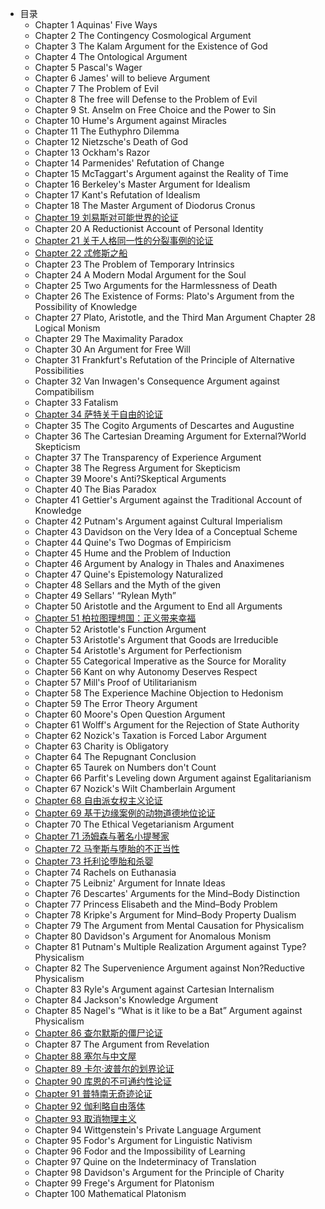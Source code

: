 - 目录
  - Chapter 1 Aquinas' Five Ways
  - Chapter 2 The Contingency Cosmological Argument
  - Chapter 3 The Kalam Argument for the Existence of God 
  - Chapter 4 The Ontological Argument
  - Chapter 5 Pascal's Wager
  - Chapter 6 James' will to believe Argument
  - Chapter 7 The Problem of Evil
  - Chapter 8 The free will Defense to the Problem of Evil
  - Chapter 9 St. Anselm on Free Choice and the Power to Sin 
  - Chapter 10 Hume's Argument against Miracles 
  - Chapter 11 The Euthyphro Dilemma
  - Chapter 12 Nietzsche's Death of God
  - Chapter 13 Ockham's Razor
  - Chapter 14 Parmenides' Refutation of Change
  - Chapter 15 McTaggart's Argument against the Reality of Time
  - Chapter 16 Berkeley's Master Argument for Idealism
  - Chapter 17 Kant's Refutation of Idealism
  - Chapter 18 The Master Argument of Diodorus Cronus
  - [Chapter 19 刘易斯对可能世界的论证 ](https://tquadrivium.github.io/DailyArguments/#/markdown/19.md)
  - Chapter 20 A Reductionist Account of Personal Identity
  - [Chapter 21 关于人格同一性的分裂事例的论证](https://tquadrivium.github.io/DailyArguments/#/markdown/21.md)
  - [Chapter 22 忒修斯之船](https://tquadrivium.github.io/DailyArguments/#/markdown/22.md)
  - Chapter 23 The Problem of Temporary Intrinsics
  - Chapter 24 A Modern Modal Argument for the Soul
  - Chapter 25 Two Arguments for the Harmlessness of Death
  - Chapter 26 The Existence of Forms: Plato's Argument from the Possibility of Knowledge
  - Chapter 27 Plato, Aristotle, and the Third Man Argument
    Chapter 28 Logical Monism
  - Chapter 29 The Maximality Paradox
  - Chapter 30 An Argument for Free Will
  - Chapter 31 Frankfurt's Refutation of the Principle of Alternative Possibilities 
  - Chapter 32 Van Inwagen's Consequence Argument against Compatibilism
  - Chapter 33 Fatalism 
  - [Chapter 34 萨特关于自由的论证](https://tquadrivium.github.io/DailyArguments/#/markdown/34.md)
  - Chapter 35 The Cogito Arguments of Descartes and Augustine 
  - Chapter 36 The Cartesian Dreaming Argument for External?World Skepticism
  - Chapter 37 The Transparency of Experience Argument
  - Chapter 38 The Regress Argument for Skepticism
  - Chapter 39 Moore's Anti?Skeptical Arguments
  - Chapter 40 The Bias Paradox
  - Chapter 41 Gettier's Argument against the Traditional Account of Knowledge
  - Chapter 42 Putnam's Argument against Cultural Imperialism
  - Chapter 43 Davidson on the Very Idea of a Conceptual Scheme
  - Chapter 44 Quine's Two Dogmas of Empiricism 
  - Chapter 45 Hume and the Problem of Induction 
  - Chapter 46 Argument by Analogy in Thales and Anaximenes
  - Chapter 47 Quine's Epistemology Naturalized
  - Chapter 48 Sellars and the Myth of the given
  - Chapter 49 Sellars' “Rylean Myth”
  - Chapter 50 Aristotle and the Argument to End all Arguments 
  - [Chapter 51 柏拉图理想国：正义带来幸福](https://tquadrivium.github.io/DailyArguments/#/markdown/51.md)
  - Chapter 52 Aristotle's Function Argument
  - Chapter 53 Aristotle's Argument that Goods are Irreducible
  - Chapter 54 Aristotle's Argument for Perfectionism 
  - Chapter 55 Categorical Imperative as the Source for Morality 
  - Chapter 56 Kant on why Autonomy Deserves Respect
  - Chapter 57 Mill's Proof of Utilitarianism
  - Chapter 58 The Experience Machine Objection to Hedonism
  - Chapter 59 The Error Theory Argument
  - Chapter 60 Moore's Open Question Argument
  - Chapter 61 Wolff's Argument for the Rejection of State Authority
  - Chapter 62 Nozick's Taxation is Forced Labor Argument
  - Chapter 63 Charity is Obligatory
  - Chapter 64 The Repugnant Conclusion
  - Chapter 65 Taurek on Numbers don't Count
  - Chapter 66 Parfit's Leveling down Argument against Egalitarianism
  - Chapter 67 Nozick's Wilt Chamberlain Argument
  - [Chapter 68 自由派女权主义论证](https://tquadrivium.github.io/DailyArguments/#/markdown/68.md)
  - [Chapter 69 基于边缘案例的动物道德地位论证](https://tquadrivium.github.io/DailyArguments/#/markdown/69.md)
  - Chapter 70 The Ethical Vegetarianism Argument 
  - [Chapter 71 汤姆森与著名小提琴家](https://tquadrivium.github.io/DailyArguments/#/markdown/71.md)
  - [Chapter 72 马奎斯与堕胎的不正当性](https://tquadrivium.github.io/DailyArguments/#/markdown/72.md)
  - [Chapter 73 托利论堕胎和杀婴](https://tquadrivium.github.io/DailyArguments/#/markdown/73.md)
  - Chapter 74 Rachels on Euthanasia
  - Chapter 75 Leibniz' Argument for Innate Ideas
  - Chapter 76 Descartes' Arguments for the Mind–Body Distinction
  - Chapter 77 Princess Elisabeth and the Mind–Body Problem
  - Chapter 78 Kripke's Argument for Mind–Body Property Dualism
  - Chapter 79 The Argument from Mental Causation for Physicalism 
  - Chapter 80 Davidson's Argument for Anomalous Monism
  - Chapter 81 Putnam's Multiple Realization Argument against Type?Physicalism
  - Chapter 82 The Supervenience Argument against Non?Reductive Physicalism
  - Chapter 83 Ryle's Argument against Cartesian Internalism
  - Chapter 84 Jackson's Knowledge Argument
  - Chapter 85 Nagel's “What is it like to be a Bat” Argument against Physicalism
  - [Chapter 86 查尔默斯的僵尸论证](https://tquadrivium.github.io/DailyArguments/#/markdown/86.md)
  - Chapter 87 The Argument from Revelation
  - [Chapter 88 塞尔与中文屋](https://tquadrivium.github.io/DailyArguments/#/markdown/88.md)
  - [Chapter 89 卡尔·波普尔的划界论证](https://tquadrivium.github.io/DailyArguments/#/markdown/89.md)
  - [Chapter 90 库恩的不可通约性论证](https://tquadrivium.github.io/DailyArguments/#/markdown/90.md)
  - [Chapter 91 普特南无奇迹论证](https://tquadrivium.github.io/DailyArguments/#/markdown/91.md)
  - [Chapter 92 伽利略自由落体](https://tquadrivium.github.io/DailyArguments/#/markdown/92.md)
  - [Chapter 93 取消物理主义](https://tquadrivium.github.io/DailyArguments/#/markdown/93.md)
  - Chapter 94 Wittgenstein's Private Language Argument
  - Chapter 95 Fodor's Argument for Linguistic Nativism
  - Chapter 96 Fodor and the Impossibility of Learning
  - Chapter 97 Quine on the Indeterminacy of Translation
  - Chapter 98 Davidson's Argument for the Principle of Charity 
  - Chapter 99 Frege's Argument for Platonism 
  - Chapter 100 Mathematical Platonism 

